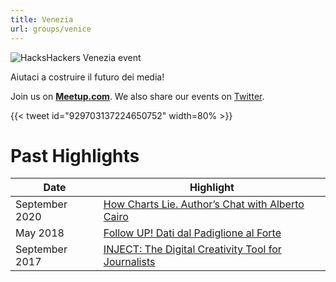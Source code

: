 ```yaml
---
title: Venezia
url: groups/venice
---
```


![HacksHackers Venezia event](https://pbs.twimg.com/media/Ch3nNkfXEAABgek?format=jpg&name=large)

Aiutaci a costruire il futuro dei media!

Join us on **[Meetup.com](https://www.meetup.com/Hacks-Hackers-Venezia/)**. We also share our events on [Twitter](https://twitter.com/hackshackersve).

{{< tweet id="929703137224650752" width=80% >}}

# Past Highlights

| **Date**  | **Highlight** |  
|-----------|---------------|  
| September 2020 | [How Charts Lie. Author’s Chat with Alberto Cairo](https://www.meetup.com/Hacks-Hackers-Venezia/events/273144530/) |
| May 2018 | [Follow UP! Dati dal Padiglione al Forte](https://www.meetup.com/Hacks-Hackers-Venezia/events/250967598/) |   
| September 2017 | [INJECT: The Digital Creativity Tool for Journalists](https://www.meetup.com/Hacks-Hackers-Venezia/events/242280614/) |
